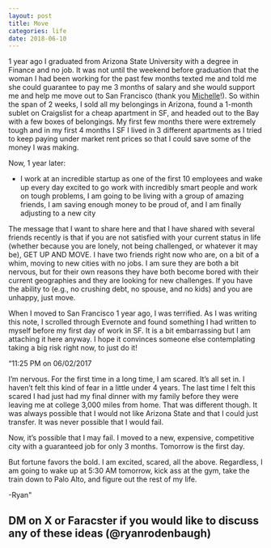 ```yaml
---
layout: post
title: Move
categories: life
date: 2018-06-10
---
```


1 year ago I graduated from Arizona State University with a degree in Finance and no job. It was not until the weekend before graduation that the woman I had been working for the past few months texted me and told me she could guarantee to pay me 3 months of salary and she would support me and help me move out to San Francisco (thank you [Michelle](https://t.umblr.com/redirect?z=https%3A%2F%2Fwww.linkedin.com%2Fin%2Fmichellehgonzalez%2F&t=ZTQ2MDg3Y2JjYjdkNzc2ODZjN2FlZDVjM2E5MzU4ZTgxMTY5ZTA0YywzYXJkdU5XNQ%3D%3D&b=t%3AokV1QflKCp7Agf216l_L8Q&p=https%3A%2F%2Fryanrodenbaugh.com%2Fpost%2F174761935417%2Fget-up-and-move&m=1&ref=ryanrodenbaugh.com)!). So within the span of 2 weeks, I sold all my belongings in Arizona, found a 1-month sublet on Craigslist for a cheap apartment in SF, and headed out to the Bay with a few boxes of belongings. My first few months there were extremely tough and in my first 4 months I SF I lived in 3 different apartments as I tried to keep paying under market rent prices so that I could save some of the money I was making.

Now, 1 year later:

-   I work at an incredible startup as one of the first 10 employees and wake up every day excited to go work with incredibly smart people and work on tough problems, I am going to be living with a group of amazing friends, I am saving enough money to be proud of, and I am finally adjusting to a new city

The message that I want to share here and that I have shared with several friends recently is that if you are not satisfied with your current status in life (whether because you are lonely, not being challenged, or whatever it may be), GET UP AND MOVE. I have two friends right now who are, on a bit of a whim, moving to new cities with no jobs. I am sure they are both a bit nervous, but for their own reasons they have both become bored with their current geographies and they are looking for new challenges. If you have the ability to (e.g., no crushing debt, no spouse, and no kids) and you are unhappy, just move.

When I moved to San Francisco 1 year ago, I was terrified. As I was writing this note, I scrolled through Evernote and found something I had written to myself before my first day of work in SF. It is a bit embarrassing but I am attaching it here anyway. I hope it convinces someone else contemplating taking a big risk right now, to just do it!

“11:25 PM on 06/02/2017

I’m nervous. For the first time in a long time, I am scared. It’s all set in. I haven’t felt this kind of fear in a little under 4 years. The last time I felt this scared I had just had my final dinner with my family before they were leaving me at college 3,000 miles from home. That was different though. It was always possible that I would not like Arizona State and that I could just transfer. It was never possible that I would fail.

Now, it’s possible that I may fail. I moved to a new, expensive, competitive city with a guaranteed job for only 3 months. Tomorrow is the first day.

But fortune favors the bold. I am excited, scared, all the above. Regardless, I am going to wake up at 5:30 AM tomorrow, kick ass at the gym, take the train down to Palo Alto, and figure out the rest of my life.

\-Ryan"

## DM on X or Faracster if you would like to discuss any of these ideas (@ryanrodenbaugh)